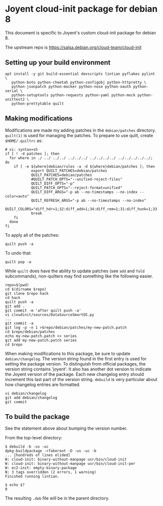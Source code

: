 # Joyent cloud-init package for debian 8

This document is specific to Joyent's custom cloud-init package for debian 8.

The upstream repo is https://salsa.debian.org/cloud-team/cloud-init

## Setting up your build environment

```
apt install -y git build-essential devscripts lintian pyflakes pylint \
   python-boto python-cheetah python-configobj python-httpretty \
   python-jsonpatch python-mocker python-nose python-oauth python-serial \
   python-setuptools python-requests python-yaml python-mock python-unittest2 \
   python-prettytable quilt
```

## Making modifications

Modifications are made my adding patches in the `debian/patches` directory.
`quilt(1)` is used for managing the patches.  To prepare to use quilt, create
`$HOME/.quiltrc` as:

```
# vi: syntax=sh
if [ ! -d patches ]; then
  for where in ./ ../ ../../ ../../../ ../../../../ ../../../../../; do
    if [ -e ${where}debian/rules -a -d ${where}debian/patches ]; then
            export QUILT_PATCHES=debian/patches
            QUILT_PATCHES=debian/patches
            #QUILT_PATCH_OPTS="--unified-reject-files"
            QUILT_DIFF_OPTS="-p"
            QUILT_PATCH_OPTS="--reject-format=unified"
            QUILT_DIFF_ARGS="-p ab --no-timestamps --no-index --color=auto"
            QUILT_REFRESH_ARGS="-p ab --no-timestamps --no-index"
            QUILT_COLORS="diff_hdr=1;32:diff_add=1;34:diff_rem=1;31:diff_hunk=1;33:diff_ctx=35:diff_cctx=33"
            break
    fi
  done
fi
```

To apply all of the patches:

```
quilt push -a
```

To undo that:

```
quilt pop -a
```

While `quilt` does have the ability to update patches (see `add` and `fold`
subcommands), non-quilters may find something like the following easier.

```
repo=$(pwd)
cd $(dirname $repo)
git clone $repo hack
cd hack
quilt push -a
git add .
git commit -m 'after quilt push -a'
vi cloudinit/sources/DataSourceSmartOS.py
...
git commit -a
git log -p -n 1 >$repo/debian/patches/my-new-patch.patch
cd $repo/debian/patches
echo my-new-patch.patch >> series
git add my-new-patch.patch series
cd $repo
```

When making modifications to this package, be sure to update `debian/changelog`.
The version string found in the first entry is used for setting the package
version.  To distinguish from official packages, the version string contains
'joyent'.  It also has another dot version to indicate the Joyent version of the
package.  Each new changelog entry should increment this last part of the
version string.  `debuild` is very particular about how changelog entries are
formatted.

```
vi debian/changelog
git add debian/changelog
git commit
```

## To build the package

See the statement above about bumping the version number.

From the top-level directory:

```
$ debuild -b -us -uc
dpkg-buildpackage -rfakeroot -D -us -uc -b
... [hundreds of lines elided]
W: cloud-init: binary-without-manpage usr/bin/cloud-init
W: cloud-init: binary-without-manpage usr/bin/cloud-init-per
W: ec2-init: empty-binary-package
N: 3 tags overridden (2 errors, 1 warning)
Finished running lintian.

$ echo $?
0
```

The resulting `.deb` file will be in the parent directory.
